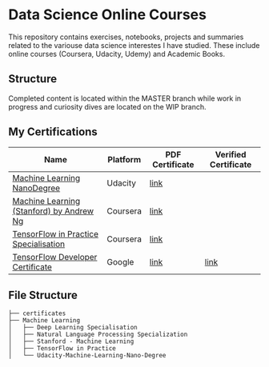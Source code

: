 # Data Science Online Courses
This repository contains exercises, notebooks, projects and summaries related to the variouse data science interestes I have studied. These include online courses (Coursera, Udacity, Udemy) and Academic Books.  

## Structure

Completed content is located within the MASTER branch while work in progress and curiosity dives are located on the WIP branch.

## My Certifications

| Name                          | Platform                                     | PDF Certificate| Verified Certificate |
| -----------------------------| ---------------------------------------- | ---------------------------------------- | ---------------------------------------- |
| [Machine Learning NanoDegree](https://confirm.udacity.com/UUGTVXD)                                                    | Udacity | [link](https://github.com/JeroenSchmidt/data-science-moocs/blob/master/certificates/udacity_ml_nanodegree.pdf)| |
| [Machine Learning (Stanford) by Andrew Ng](https://www.coursera.org/account/accomplishments/records/MFHF66KNE5GH)     | Coursera | [link](https://github.com/JeroenSchmidt/data-science-moocs/blob/master/certificates/Coursera%20MFHF66KNE5GH.pdf)| |
| [TensorFlow in Practice Specialisation](https://www.coursera.org/account/accomplishments/specialization/SDAQSU39GE3M) | Coursera | [link](https://github.com/JeroenSchmidt/data-science-moocs/blob/master/certificates/Coursera%20SDAQSU39GE3M.pdf)| |
| [TensorFlow Developer Certificate](https://www.coursera.org/account/accomplishments/specialization/SDAQSU39GE3M) | Google | [link](https://github.com/JeroenSchmidt/data-science-moocs/blob/master/certificates/TF-Certified-Developer2020.pdf)| [link](https://www.credential.net/047a0316-7428-459c-beb2-e3465d2148ea) |

## File Structure

```
├── certificates
├── Machine Learning
│   ├── Deep Learning Specialisation
│   ├── Natural Language Processing Specialization
│   ├── Stanford - Machine Learning
│   ├── TensorFlow in Practice
│   └── Udacity-Machine-Learning-Nano-Degree
```
